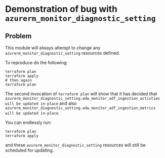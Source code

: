 # Demonstration of bug with `azurerm_monitor_diagnostic_setting`

## Problem

This module will always attempt to change any `azurerm_monitor_diagnostic_setting`
resources defined. 

To reproduce do the following:
```
terraform plan
terraform apply
# then again
terraform plan
```
The second invocation of `terraform plan` will show that it has decided that 
`azurerm_monitor_diagnostic_setting.edw_monitor_adf_ingestion_activties will be updated in-place`
and also `azurerm_monitor_diagnostic_setting.edw_monitor_adf_ingestion_metrics will be updated in-place`.

You can endlessly run:
```
terraform plan
terraform apply
```
and these `azurerm_monitor_diagnostic_setting` resources will still be scheduled
for updating.

